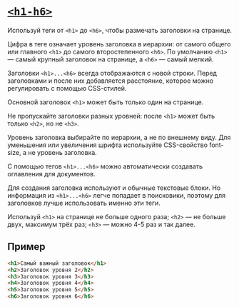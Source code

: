 # [`<h1-h6>`](../index.md)

Используй теги от `<h1>` до `<h6>`, чтобы размечать заголовки на странице.

Цифра в теге означает уровень заголовка в иерархии: от самого общего или главного `<h1>` до самого второстепенного `<h6>`. По умолчанию `<h1>` — самый крупный заголовок на странице, а `<h6>` — самый мелкий.

Заголовки `<h1>...<h6>` всегда отображаются с новой строки. Перед заголовками и после них добавляется расстояние, которое можно регулировать с помощью CSS-стилей.

Основной заголовок `<h1>` может быть только один на странице.

Не пропускайте заголовки разных уровней: после `<h1>` может быть только `<h2>`, но не `<h3>`.

Уровень заголовка выбирайте по иерархии, а не по внешнему виду. Для уменьшения или увеличения шрифта используйте CSS-свойство font-size, а не уровень заголовка.

С помощью тегов `<h1>...<h6>` можно автоматически создавать оглавления для документов.

Для создания заголовка используют и обычные текстовые блоки. Но информация из `<h1>...<h6>` легче попадает в поисковики, поэтому для заголовков лучше использовать именно эти теги.

Используй `<h1>` на странице не больше одного раза; `<h2>` — не больше двух, максимум трёх раз; `<h3>` — можно 4-5 раз и так далее.

## Пример

```html
<h1>Самый важный заголовок</h1>
<h2>Заголовок уровня 2</h2>
<h3>Заголовок уровня 3</h3>
<h4>Заголовок уровня 4</h4>
<h5>Заголовок уровня 5</h5>
<h6>Заголовок уровня 6</h6>
```
